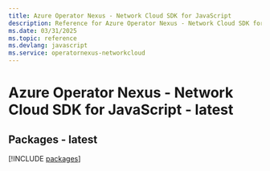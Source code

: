 ```yaml
---
title: Azure Operator Nexus - Network Cloud SDK for JavaScript
description: Reference for Azure Operator Nexus - Network Cloud SDK for JavaScript
ms.date: 03/31/2025
ms.topic: reference
ms.devlang: javascript
ms.service: operatornexus-networkcloud
---
```

# Azure Operator Nexus - Network Cloud SDK for JavaScript - latest
## Packages - latest
[!INCLUDE [packages](operator-nexus---network-cloud-index.md)]